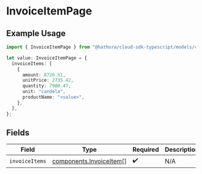 # InvoiceItemPage

## Example Usage

```typescript
import { InvoiceItemPage } from "@hathora/cloud-sdk-typescript/models/components";

let value: InvoiceItemPage = {
  invoiceItems: [
    {
      amount: 8726.51,
      unitPrice: 2735.42,
      quantity: 7980.47,
      unit: "candela",
      productName: "<value>",
    },
  ],
};
```

## Fields

| Field                                                              | Type                                                               | Required                                                           | Description                                                        |
| ------------------------------------------------------------------ | ------------------------------------------------------------------ | ------------------------------------------------------------------ | ------------------------------------------------------------------ |
| `invoiceItems`                                                     | [components.InvoiceItem](../../models/components/invoiceitem.md)[] | :heavy_check_mark:                                                 | N/A                                                                |